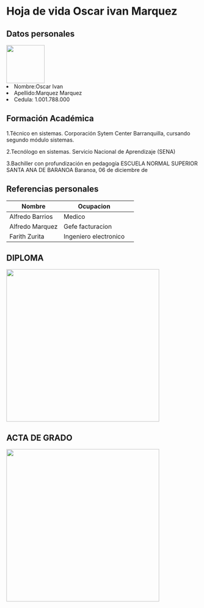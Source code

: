 # Hoja de vida Oscar ivan Marquez
## Datos personales
<!-- datos peronales -->
<img src="https://scontent.fbaq1-1.fna.fbcdn.net/v/t1.6435-9/122257888_1800616743420647_9397015368926850_n.jpg?_nc_cat=105&ccb=1-5&_nc_sid=174925&_nc_eui2=AeEaDjNk4v9qZqeFW2frbi3ZM_GuC7xwvCwz8a4LvHC8LM9ZMnjiKrg9D6FxrSoZgvxiZGhIonKmgdqFBbcZzKI2&_nc_ohc=qoNf11-GyNQAX-p9euG&_nc_ht=scontent.fbaq1-1.fna&oh=c9e4fbcb253f4796030c66597e71afb3&oe=6147F994" width="100">

<al>    
<li>Nombre:Oscar Ivan</li> 

<li>Apellido:Marquez Marquez</li> 

 <li>Cedula:  1.001.788.000</li> 

<!-- formacion academica -->


## Formación Académica

1.Técnico en sistemas.
Corporación Sytem Center Barranquilla, cursando segundo módulo sistemas.

2.Tecnólogo en sistemas.
Servicio Nacional de Aprendizaje (SENA)

3.Bachiller con profundización en pedagogía
ESCUELA NORMAL SUPERIOR SANTA ANA DE BARANOA
Baranoa, 06 de diciembre de 
<!-- referencias personales -->

## Referencias personales

|Nombre |Ocupacion | |
|-----|-----|-----|
|Alfredo Barrios |Medico| |
|Alfredo Marquez |Gefe facturacion| |
|Farith Zurita |Ingeniero electronico||

<!-- Fotos -->
## DIPLOMA

<img src="https://scontent.fbaq1-1.fna.fbcdn.net/v/t39.30808-6/p526x296/239086217_2063506097131709_7455975678150090353_n.jpg?_nc_cat=110&ccb=1-5&_nc_sid=730e14&_nc_eui2=AeEGLCJz69AP75bUuHwK_PAdvNOlmvPxr_2806Wa8_Gv_aWrekP-_0euwVVqi7SaqxmsQz6vw-22QnpfzZ3EDt9G&_nc_ohc=tbWZzfAiI3MAX9yE8BV&_nc_oc=AQlaJV_e_L-yEueGaxlOckDC2LFRObh4pyldIq5ePjv6FhlL-8qQvV9a3DAERjYL3qc&_nc_ht=scontent.fbaq1-1.fna&oh=a0ba39e5fb64a90e7a7bc97c756e2847&oe=612729B2" width="400">

## ACTA DE GRADO

<img src="https://scontent.fbaq1-1.fna.fbcdn.net/v/t39.30808-6/p526x296/240186262_2063505837131735_3127452489066860405_n.jpg?_nc_cat=108&ccb=1-5&_nc_sid=730e14&_nc_eui2=AeFbmiwvr3svFPiZ_G8-ofWsthABMZeycHC2EAExl7JwcCmfJYImOrRxl-EMWDCnd1xbyces7khWJxrLwAOkYgQn&_nc_ohc=oOAKjb1jiesAX-dn14r&_nc_ht=scontent.fbaq1-1.fna&oh=98433170b4312a848475d738fb89f5bf&oe=61253BDB" width="400">

